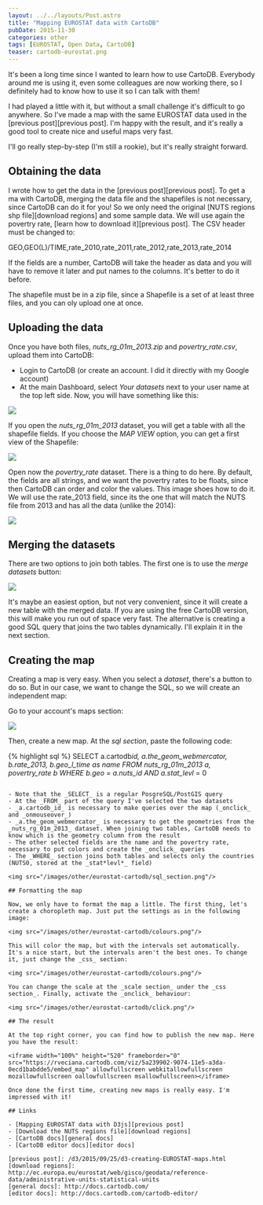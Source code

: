 ```yaml
---
layout: ../../layouts/Post.astro
title: "Mapping EUROSTAT data with CartoDB"
pubDate: 2015-11-30
categories: other
tags: [EUROSTAT, Open Data, CartoDB]
teaser: cartodb-eurostat.png
---
```


It's been a long time since I wanted to learn how to use CartoDB. Everybody around me is using it, even some colleagues are now working there, so I definitely had to know how to use it so I can talk with them!

I had played a little with it, but without a small challenge it's difficult to go anywhere. So I've made a map with the same EUROSTAT data used in the [previous post][previous post]. I'm happy with the result, and it's really a good tool to create nice and useful maps very fast.

I'll go really step-by-step (I'm still a rookie), but it's really straight forward.

## Obtaining the data

I wrote how to get the data in the [previous post][previous post]. To get a ma with CartoDB, merging the data file and the shapefiles is not necessary, since CartoDB can do it for you! So we only need the original [NUTS regions shp file][download regions] and some sample data. We will use again the povertry rate, [learn how to download it][previous post]. The CSV header must be changed to:

GEO,GEO(L)/TIME,rate_2010,rate_2011,rate_2012,rate_2013,rate_2014

If the fields are a number, CartoDB will take the header as data and you will have to remove it later and put names to the columns. It's better to do it before.

The shapefile must be in a zip file, since a Shapefile is a set of at least three files, and you can oly upload one at once.

## Uploading the data

Once you have both files, _nuts_rg_01m_2013.zip_ and _povertry_rate.csv_, upload them into CartoDB:

- Login to CartoDB (or create an account. I did it directly with my Google account)
- At the main Dashboard, select _Your datasets_ next to your user name at the top left side. Now, you will have something like this:

<img src="/images/other/eurostat-cartodb/upload.png"/>

If you open the _nuts_rg_01m_2013_ dataset, you will get a table with all the shapefile fields. If you choose the _MAP VIEW_ option, you can get a first view of the Shapefile:

<img src="/images/other/eurostat-cartodb/nuts.png"/>

Open now the _povertry_rate_ dataset. There is a thing to do here. By default, the fields are all strings, and we want the povertry rates to be floats, since then CartoDB can order and color the values. This image shoes how to do it. We will use the rate_2013 field, since its the one that will match the NUTS file from 2013 and has all the data (unlike the 2014):

<img src="/images/other/eurostat-cartodb/data_type.png"/>

## Merging the datasets

There are two options to join both tables. The first one is to use the _merge datasets_ button:

<img src="/images/other/eurostat-cartodb/merge_button.png"/>

It's maybe an easiest option, but not very convenient, since it will create a new table with the merged data. If you are using the free CartoDB version, this will make you run out of space very fast. The alternative is creating a good SQL query that joins the two tables dynamically. I'll explain it in the next section.

## Creating the map

Creating a map is very easy. When you select a _dataset_, there's a button to do so. But in our case, we want to change the SQL, so we will create an independent map:

Go to your account's maps section:

<img src="/images/other/eurostat-cartodb/maps_section.png"/>

Then, create a new map. At the _sql section_, paste the following code:

{% highlight sql %}
SELECT a.cartodb*id, a.the_geom_webmercator,
b.rate_2013, b.geo_l_time as name
FROM nuts_rg_01m_2013 a, povertry_rate b
WHERE
b.geo = a.nuts_id
AND a.stat_levl* = 0

```

- Note that the _SELECT_ is a regular PosgreSQL/PostGIS query
- At the _FROM_ part of the query I've selected the two datasets
- _a.cartodb_id_ is necessary to make queries over the map (_onclick_ and _onmouseover_)
- _a.the_geom_webmercator_ is necessary to get the geometries from the _nuts_rg_01m_2013_ dataset. When joining two tables, CartoDB needs to know which is the geometry column from the result
- The other selected fields are the name and the povertry rate, necessary to put colors and create the _onclick_ queries
- The _WHERE_ section joins both tables and selects only the countries (NUTS0, stored at the _stat*levl*_ field)

<img src="/images/other/eurostat-cartodb/sql_section.png"/>

## Formatting the map

Now, we only have to format the map a little. The first thing, let's create a choropleth map. Just put the settings as in the following image:

<img src="/images/other/eurostat-cartodb/colours.png"/>

This will color the map, but with the intervals set automatically. It's a nice start, but the intervals aren't the best ones. To change it, just change the _css_ section:

<img src="/images/other/eurostat-cartodb/colours.png"/>

You can change the scale at the _scale section_ under the _css section_. Finally, activate the _onclick_ behaviour:

<img src="/images/other/eurostat-cartodb/click.png"/>

## The result

At the top right corner, you can find how to publish the new map. Here you have the result:

<iframe width="100%" height="520" frameborder="0" src="https://rveciana.cartodb.com/viz/5a239902-9074-11e5-a3da-0ecd1babdde5/embed_map" allowfullscreen webkitallowfullscreen mozallowfullscreen oallowfullscreen msallowfullscreen></iframe>

Once done the first time, creating new maps is really easy. I'm impressed with it!

## Links

- [Mapping EUROSTAT data with D3js][previous post]
- [Download the NUTS regions file][download regions]
- [CartoDB docs][general docs]
- [CartoDB editor docs][editor docs]

[previous post]: /d3/2015/09/25/d3-creating-EUROSTAT-maps.html
[download regions]: http://ec.europa.eu/eurostat/web/gisco/geodata/reference-data/administrative-units-statistical-units
[general docs]: http://docs.cartodb.com/
[editor docs]: http://docs.cartodb.com/cartodb-editor/
```
